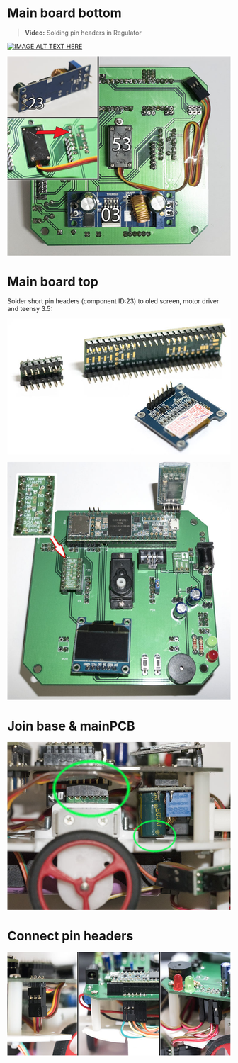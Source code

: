 # Main board bottom

> **Video:** Solding pin headers in Regulator

[![IMAGE ALT TEXT HERE](https://img.youtube.com/vi/kZGVo9eDCLo/0.jpg)](http://www.youtube.com/watch?v=kZGVo9eDCLo)

![alt text](https://github.com/snailstorming/anedubot/blob/master/Documentation/Images/B_MBoard_Bottom_2.jpg)

# Main board top

Solder short pin headers (component ID:23) to oled screen, motor driver and teensy 3.5:

![alt text](https://github.com/snailstorming/anedubot/blob/master/Documentation/Images/B_Components_headers.jpg)

![alt text](https://github.com/snailstorming/anedubot/blob/master/Documentation/Images/B_MBoard_Top.jpg)

# Join base & mainPCB

![alt text](https://github.com/snailstorming/anedubot/blob/master/Documentation/Images/B_join.jpg)

# Connect pin headers

![alt text](https://github.com/snailstorming/anedubot/blob/master/Documentation/Images/B_wires_mainPCB.jpg)
